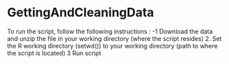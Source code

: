 # GettingAndCleaningData

To run the script, follow the following instructions :
-1 Download the data and unzip the file in your working directory (where the script resides)
2. Set the R working directory (setwd()) to your working directory (path to where the script is located)
3 Run script
